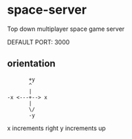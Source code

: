 space-server
============

Top down multiplayer space game server

DEFAULT PORT: 3000

orientation
-----------

```
       +y
       ^
       |
-x <---+--> x
       |
       \/
       -y
```
x increments right
y increments up
